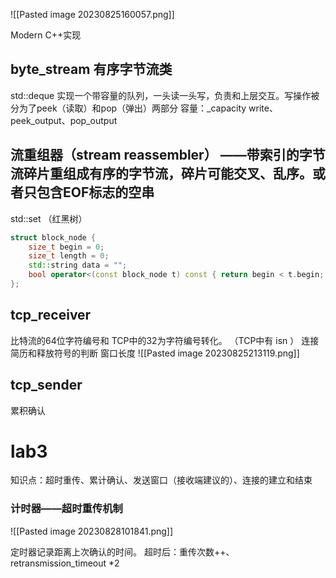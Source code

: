 ![[Pasted image 20230825160057.png]]

Modern C++实现
## byte_stream  有序字节流类

std::deque 实现一个带容量的队列，一头读一头写，负责和上层交互。写操作被分为了peek（读取）和pop（弹出）两部分
容量：_capacity
write、peek_output、pop_output

## 流重组器（stream reassembler） ——带索引的字节流碎片重组成有序的字节流，碎片可能交叉、乱序。或者只包含EOF标志的空串
std::set （红黑树）
```C++
struct block_node { 
	size_t begin = 0;
	size_t length = 0;
	std::string data = "";
	bool operator<(const block_node t) const { return begin < t.begin; } 
};
```

## tcp_receiver
比特流的64位字符编号和 TCP中的32为字符编号转化。 （TCP中有 isn ）
连接简历和释放符号的判断
窗口长度
![[Pasted image 20230825213119.png]]

## tcp_sender
累积确认






# lab3
知识点：超时重传、累计确认、发送窗口（接收端建议的）、连接的建立和结束
### 计时器——超时重传机制
![[Pasted image 20230828101841.png]]

定时器记录距离上次确认的时间。
超时后：重传次数++、 retransmission_timeout \*2